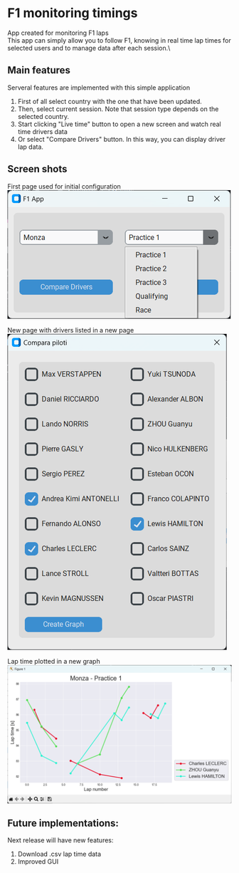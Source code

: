 # F1 monitoring timings

App created for monitoring F1 laps\
This app can simply allow you to follow F1, knowing in real time lap times for selected users and to manage data after each session.\

## Main features

Serveral features are implemented with this simple application
1. First of all select country with the one that have been updated.
2. Then, select current session. Note that session type depends on the selected country.
3. Start clicking "Live time" button to open a new screen and watch real time drivers data
4. Or select "Compare Drivers" button. In this way, you can display driver lap data.

## Screen shots
First page used for initial configuration\
![Screenshot settings page.](https://github.com/lorienzo9/F1_app/blob/main/images/f1_app_settings_page.png)

  

New page with drivers listed in a new page\
![Screenshot settings page.](https://github.com/lorienzo9/F1_app/blob/main/images/display_drivers_selected.png)

  

Lap time plotted in a new graph\
![Screenshot settings page.](https://github.com/lorienzo9/F1_app/blob/main/images/displayed_data.png)



## Future implementations:
Next release will have new features:
1. Download .csv lap time data
2. Improved GUI
